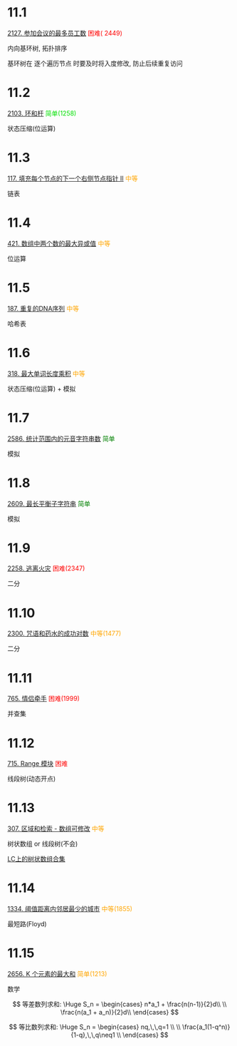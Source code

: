 11.1
=====
[2127. 参加会议的最多员工数](https://leetcode.cn/problems/maximum-employees-to-be-invited-to-a-meeting/)  <font color=red>困难(
2449)</font>

内向基环树, 拓扑排序

基环树在 逐个遍历节点 时要及时将入度修改, 防止后续重复访问

11.2
=====
[2103. 环和杆](https://leetcode.cn/problems/rings-and-rods/)  <font color=grenn>简单(1258)</font>

状态压缩(位运算)

11.3
=====
[117. 填充每个节点的下一个右侧节点指针 II](https://leetcode.cn/problems/populating-next-right-pointers-in-each-node-ii/)  <font color=orange>中等</font>

链表

11.4
=====
[421. 数组中两个数的最大异或值](https://leetcode.cn/problems/maximum-xor-of-two-numbers-in-an-array/)  <font color=orange>中等</font>

位运算

11.5
=====
[187. 重复的DNA序列](https://leetcode.cn/problems/repeated-dna-sequences/)  <font color=orange>中等</font>

哈希表

11.6
=====
[318. 最大单词长度乘积](https://leetcode.cn/problems/maximum-product-of-word-lengths/)  <font color=orange>中等</font>

状态压缩(位运算) + 模拟

11.7
=====
[2586. 统计范围内的元音字符串数](https://leetcode.cn/problems/count-the-number-of-vowel-strings-in-range/)  <font color=green>简单</font>

模拟

11.8
=====
[2609. 最长平衡子字符串](https://leetcode.cn/problems/find-the-longest-balanced-substring-of-a-binary-string/)  <font color=green>简单</font>

模拟

11.9
=====
[2258. 逃离火灾](https://leetcode.cn/problems/escape-the-spreading-fire/description/)  <font color=red>困难(2347)</font>

二分

11.10
=====
[2300. 咒语和药水的成功对数](https://leetcode.cn/problems/successful-pairs-of-spells-and-potions/)  <font color=orange>中等(1477)</font>

二分

11.11
=====
[765. 情侣牵手](https://leetcode.cn/problems/couples-holding-hands/)  <font color=red>困难(1999)</font>

并查集

11.12
=====
[715. Range 模块](https://leetcode.cn/problems/range-module/)  <font color=red>困难</font>

线段树(动态开点)

11.13
=====
[307. 区域和检索 - 数组可修改](https://leetcode.cn/problems/range-sum-query-mutable/)  <font color=orange>中等</font>

树状数组 or 线段树(不会)

[LC上的树状数组合集](https://leetcode.cn/tag/binary-indexed-tree/problemset/)

11.14
=====
[1334. 阈值距离内邻居最少的城市](https://leetcode.cn/problems/find-the-city-with-the-smallest-number-of-neighbors-at-a-threshold-distance/)  <font color=orange>中等(1855)</font>

最短路(Floyd)

11.15
=====
[2656. K 个元素的最大和](https://leetcode.cn/problems/maximum-sum-with-exactly-k-elements/)  <font color=orange>简单(1213)</font>

数学

$$ 
等差数列求和:
\Huge
S_n =
\begin{cases}
n*a_1 + \frac{n(n-1)}{2}d\\
\\
\frac{n(a_1 + a_n)}{2}d\\ 
\end{cases}
$$

$$
等比数列求和:
\Huge
S_n = 
\begin{cases}
nq,\,\,q=1 \\ 
\\ 
\frac{a_1(1-q^n)}{1-q},\,\,q\neq1 \\
\end{cases}
$$

